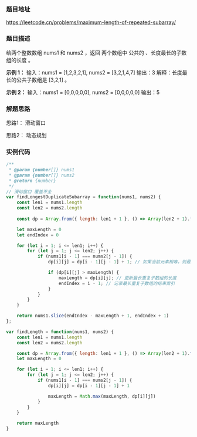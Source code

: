 ### 题目地址

https://leetcode.cn/problems/maximum-length-of-repeated-subarray/

### 题目描述
给两个整数数组 nums1 和 nums2 ，返回 两个数组中 公共的 、长度最长的子数组的长度 。

**示例 1：**
输入：nums1 = [1,2,3,2,1], nums2 = [3,2,1,4,7]
输出：3
解释：长度最长的公共子数组是 [3,2,1] 。

**示例 2：**
输入：nums1 = [0,0,0,0,0], nums2 = [0,0,0,0,0]
输出：5

### 解题思路
思路1： 滑动窗口

思路2： 动态规划


### 实例代码

``` javascript
/**
 * @param {number[]} nums1
 * @param {number[]} nums2
 * @return {number}
 */
// 滑动窗口 覆盖不全
var findLongestDuplicateSubarray = function(nums1, nums2) {
    const len1 = nums1.length
    const len2 = nums2.length
    
    const dp = Array.from({ length: len1 + 1 }, () => Array(len2 + 1).fill(0))

    let maxLength = 0
    let endIndex = 0

    for (let i = 1; i <= len1; i++) {
        for (let j = 1; j <= len2; j++) {
            if (nums1[i - 1] === nums2[j - 1]) {
                dp[i][j] = dp[i - 1][j - 1] + 1; // 如果当前元素相等，则最长公共后缀长度加一

                if (dp[i][j] > maxLength) {
                    maxLength = dp[i][j]; // 更新最长重复子数组的长度
                    endIndex = i - 1; // 记录最长重复子数组的结束索引
                }
            }
        }
    }

    return nums1.slice(endIndex - maxLength + 1, endIndex + 1)
};
```

``` javascript
var findLength = function(nums1, nums2) {
    const len1 = nums1.length
    const len2 = nums2.length

    const dp = Array.from({ length: len1 + 1 }, () => Array(len2 + 1).fill(0))
    let maxLength = 0

    for (let i = 1; i <= len1; i++) {
        for (let j = 1; j <= len2; j++) {
            if (nums1[i - 1] === nums2[j - 1]) {
                dp[i][j] = dp[i - 1][j - 1] + 1

                maxLength = Math.max(maxLength, dp[i][j])
            }
        }
    }

    return maxLength
}
```